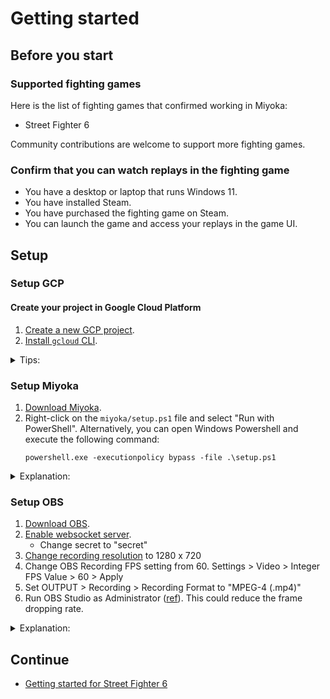 # Getting started

## Before you start

### Supported fighting games

Here is the list of fighting games that confirmed working in Miyoka:

- Street Fighter 6

Community contributions are welcome to support more fighting games.

### Confirm that you can watch replays in the fighting game

- You have a desktop or laptop that runs Windows 11.
- You have installed Steam.
- You have purchased the fighting game on Steam.
- You can launch the game and access your replays in the game UI.

## Setup

### Setup GCP

#### Create your project in Google Cloud Platform

1. [Create a new GCP project](https://cloud.google.com/resource-manager/docs/creating-managing-projects#creating_a_project).
1. [Install `gcloud` CLI](https://cloud.google.com/sdk/docs/install).

<details>
<summary>Tips:</summary>

- You can find your project in GCP console. See [this](https://cloud.google.com/resource-manager/docs/creating-managing-projects#identifying_projects) for more info.
- See [GCP doc](gcp.md) for more details.

</details>

### Setup Miyoka

1. [Download Miyoka](https://github.com/fgcreplaymiyoka/fgc-replay-miyoka/releases).
1. Right-click on the `miyoka/setup.ps1` file and select "Run with PowerShell".
    Alternatively, you can open Windows Powershell and execute the following command:
    ```
    powershell.exe -executionpolicy bypass -file .\setup.ps1
    ```

<details>
<summary>Explanation:</summary>

TODO: In the script:

Update `config.yaml` file. This contains all of the information for your Miyoka server. Do **NOT** share it with someone else since it contains secrets.

Install python dependencies:
```
cd fgc-replay-miyoka
poetry install --with win
```

Create the configuration file

Run the following command to create `config.yaml` file.

```
make create-config
```

And, update the `<required>` fields in the `config.yaml` file.

This contains all of the information for your Miyoka server. Do **NOT** share it with someone else since it contains secrets.

(To be removed) Install dependencies:

- [Python 3.11.3](https://www.python.org/downloads/windows/)
- [poetry](https://python-poetry.org/docs/#installing-with-pipx)
- GNU make https://gnuwin32.sourceforge.net/packages/make.htm (To be deprecated)

Login to Google Cloud Platform:

Launch a command prompt and run the following commands (Replace `<your-gcp-project-name>`):

```shell
gcloud auth application-default login
gcloud auth application-default set-quota-project <your-gcp-project-name>
gcloud config set project <your-gcp-project-name>
```

Deploy Replay Viewer to Cloud Run:
</details>

### Setup OBS

1. [Download OBS](https://obsproject.com/download).
1. [Enable websocket server](https://fms-manual.readthedocs.io/en/latest/audience-display/obs-integration/obs-websockets.html).
    - Change secret to "secret"
1. [Change recording resolution](https://obsproject.com/kb/standard-recording-output-guide) to 1280 x 720
1. Change OBS Recording FPS setting from 60. Settings > Video > Integer FPS Value > 60 > Apply
1. Set OUTPUT > Recording > Recording Format to "MPEG-4 (.mp4)"
1. Run OBS Studio as Administrator ([ref](https://www.google.com/search?q=obs+studio+run+as+administrator&rlz=1C1LLPF_enJP1059JP1059&oq=OBS+Studio+admini&gs_lcrp=EgZjaHJvbWUqCAgBEAAYFhgeMgYIABBFGDkyCAgBEAAYFhgeMgoIAhAAGAgYDRgeMgoIAxAAGAgYDRgeMg0IBBAAGIYDGIAEGIoFMg0IBRAAGIYDGIAEGIoFMg0IBhAAGIYDGIAEGIoFMg0IBxAAGIYDGIAEGIoFMg0ICBAAGIYDGIAEGIoFMgoICRAAGIAEGKIE0gEIMzc5MWowajeoAgCwAgA&sourceid=chrome&ie=UTF-8)). This could reduce the frame dropping rate.

<details>
<summary>Explanation:</summary>
Miyoka uses OBS to record replays on the game screen. OBS is quite performant that can reduce the frame dropping rate (approx. 1-5% loss).
Since fighting games are usually processing p1/p2 frames at 60 FPS, the recording FPS must be equal to or greater than that.
</details>

## Continue

- [Getting started for Street Fighter 6](getting_started/sf6.md)

